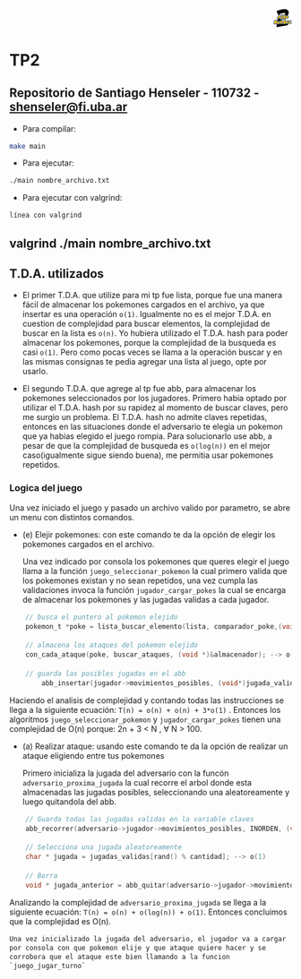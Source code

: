 <div align="right">
<img width="32px" src="img/algo2.svg">
</div>

# TP2

## Repositorio de Santiago Henseler - 110732 - shenseler@fi.uba.ar

- Para compilar:

```bash
make main
```

- Para ejecutar:

```bash
./main nombre_archivo.txt
```

- Para ejecutar con valgrind:
```bash
línea con valgrind
```
valgrind ./main nombre_archivo.txt
---
##  T.D.A. utilizados

- El primer T.D.A. que utilize para mi tp fue lista, porque fue una manera fácil de almacenar los pokemones cargados en el archivo, ya que insertar es una operación `o(1)`. Igualmente no es el mejor T.D.A. en cuestion de complejidad para buscar elementos, la complejidad de buscar en la lista es `o(n)`. Yo hubiera utilizado el T.D.A. hash para poder almacenar los pokemones, porque la complejidad de la busqueda es casi `o(1)`. Pero como pocas veces se llama a la operación buscar y en las mismas consignas te pedia agregar una lista al juego, opte por usarlo.

- El segundo T.D.A. que agrege al tp fue abb, para almacenar los pokemones seleccionados por los jugadores. Primero habia optado por utilizar el T.D.A. hash por su rapidez al momento de buscar claves, pero me surgio un problema. El T.D.A. hash no admite claves repetidas, entonces en las situaciones donde el adversario te elegia un pokemon que ya habias elegido el juego rompia. Para solucionarlo use abb, a pesar de que la complejidad de busqueda es `o(log(n))` en el mejor caso(igualmente sigue siendo buena), me permitia usar pokemones repetidos. 


### Logica del juego

Una vez iniciado el juego y pasado un archivo valido por parametro, se abre un menu con distintos comandos. 

- (e) Elejir pokemones: con este comando te da la opción de elegir los pokemones cargados en el archivo.
    
    Una vez indicado por consola los pokemones que queres elegir el juego llama a la función `juego_seleccionar_pokemon` la cual primero valida que los pokemones existan y no sean repetidos, una vez cumpla las validaciones invoca la función `jugador_cargar_pokes` la cual se encarga de almacenar los pokemones y las jugadas validas a cada jugador.

```c
    // busca el puntero al pokemon elejido
    pokemon_t *poke = lista_buscar_elemento(lista, comparador_poke,(void*) nombre); --> 0(n)

    // almacena los ataques del pokemon elejido
	con_cada_ataque(poke, buscar_ataques, (void *)&almacenador); --> o(n)

    // guarda las posibles jugadas en el abb
		abb_insertar(jugador->movimientos_posibles, (void*)jugada_valida); --> o(1)
```

Haciendo el analisis de complejidad y contando todas las instrucciones se llega a la siguiente ecuación: `T(n) = o(n) + o(n) + 3*o(1)` . Entonces los algoritmos  `juego_seleccionar_pokemon` y `jugador_cargar_pokes` tienen una complejidad de O(n) porque: 2n + 3 < N , ∀ N > 100.

- (a) Realizar ataque: usando este comando te da la opción de realizar un ataque eligiendo entre tus pokemones

    Primero inicializa la jugada del adversario con la funcón `adversario_proxima_jugada` la cual recorre el arbol donde esta almacenadas las jugadas posibles, seleccionando una aleatoreamente y luego quitandola del abb.  

```c
    // Guarda todas las jugadas validas en la variable claves
	abb_recorrer(adversario->jugador->movimientos_posibles, INORDEN, (void **)jugadas_validas, (size_t)cantidad); --> o(n)

    // Selecciona una jugada aleatoreamente
	char * jugada = jugadas_validas[rand() % cantidad]; --> o(1)

    // Borra 
	void * jugada_anterior = abb_quitar(adversario->jugador->movimientos_posibles, (void*)jugada); --> o(log(n))
```
Analizando la complejidad de `adversario_proxima_jugada` se llega a la siguiente ecuación: `T(n) = o(n) + o(log(n)) + o(1)`. Entonces concluimos que la complejidad es O(n).

    Una vez inicializado la jugada del adversario, el jugador va a cargar por consola con que pokemon elije y que ataque quiere hacer y se corrobora que el ataque este bien llamando a la funcion `juego_jugar_turno` 
